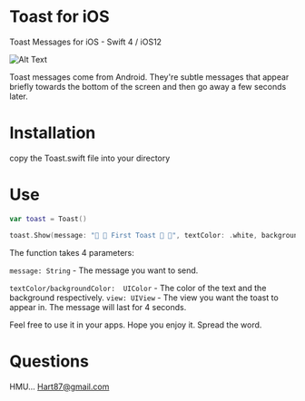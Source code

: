 # Toast for iOS

Toast Messages for iOS - Swift 4 / iOS12

![Alt Text](https://media.giphy.com/media/54ZTjYIqMogM2Rz7m1/giphy.gif)

Toast messages come from Android. They're subtle messages that appear briefly towards
the bottom of the screen and then go away a few seconds later.

# Installation

copy the Toast.swift file into your directory

# Use

```swift
var toast = Toast()

toast.Show(message: "🚨 🍞 First Toast 🍞 🚨", textColor: .white, backgroundColor: .blue, view: self.view)
```

The function takes 4 parameters:

`message: String` - The message you want to send. 

`textColor/backgroundColor:  UIColor` - The color of the text and the background respectively.
`view: UIView`  - The view you want the toast to appear in. The message will last for 4 seconds.

Feel free to use it in your apps. Hope you enjoy it. Spread the word.

# Questions

HMU... Hart87@gmail.com
